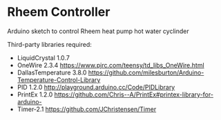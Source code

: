 
# Rheem Controller

Arduino sketch to control Rheem heat pump hot water cyclinder



Third-party libraries required:

- LiquidCrystal 1.0.7 
- OneWire 2.3.4 https://www.pjrc.com/teensy/td_libs_OneWire.html
- DallasTemperature 3.8.0 https://github.com/milesburton/Arduino-Temperature-Control-Library
- PID 1.2.0 http://playground.arduino.cc/Code/PIDLibrary
- PrintEx 1.2.0 https://github.com/Chris--A/PrintEx#printex-library-for-arduino-
- Timer-2.1 https://github.com/JChristensen/Timer



